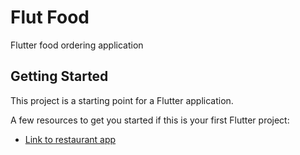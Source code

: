 # Flut Food

Flutter food ordering application

## Getting Started

This project is a starting point for a Flutter application.

A few resources to get you started if this is your first Flutter project:

- [Link to restaurant app](https://github.com/akuadane/FlutFood-restaurant)

